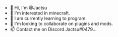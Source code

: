 - 👋 Hi, I'm @Jactsu
- 👀 I'm interested in minecraft.
- 🌱 I am currently learning to program.
- 💞️ I'm looking to collaborate on plugins and mods.
- 📫 Contact me on Discord Jactsu#0479...

<!---
Jactsu/Jactsu is a ✨ special ✨ repository because its `README.md` (this file) appears on your GitHub profile.
You can click the Preview link to take a look at your changes.
--->
